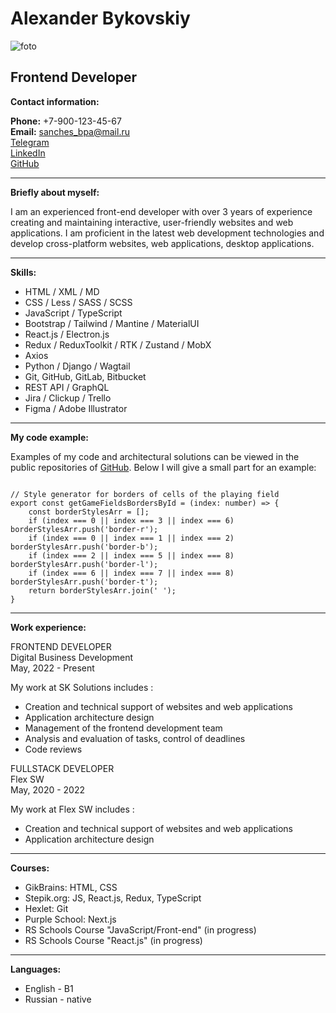 # Alexander Bykovskiy

![foto](https://i.postimg.cc/d3fFjd9g/avatar.jpg)

## Frontend Developer

**Contact information:**

**Phone:** +7-900-123-45-67  
**Email:** sanches_bpa@mail.ru  
[Telegram](https://t.me/alexander_bykovskiy)  
[LinkedIn](https://www.linkedin.com/in/bykovskiyan)  
[GitHub](https://github.com/AlexanderBykovskiy)

---

**Briefly about myself:**

I am an experienced front-end developer with over 3 years of experience creating and maintaining interactive, user-friendly websites and web applications. I am proficient in the latest web development technologies and develop cross-platform websites, web applications, desktop applications.

---

**Skills:**

- HTML / XML / MD
- CSS / Less / SASS / SCSS
- JavaScript / TypeScript
- Bootstrap / Tailwind / Mantine / MaterialUI
- React.js / Electron.js
- Redux / ReduxToolkit / RTK / Zustand / MobX
- Axios
- Python / Django / Wagtail
- Git, GitHub, GitLab, Bitbucket
- REST API / GraphQL
- Jira / Clickup / Trello
- Figma / Adobe Illustrator

---

**My code example:**

Examples of my code and architectural solutions can be viewed in the public repositories of [GitHub](https://github.com/AlexanderBykovskiy). Below I will give a small part for an example:

```

// Style generator for borders of cells of the playing field
export const getGameFieldsBordersById = (index: number) => {
    const borderStylesArr = [];
    if (index === 0 || index === 3 || index === 6) borderStylesArr.push('border-r');
    if (index === 0 || index === 1 || index === 2) borderStylesArr.push('border-b');
    if (index === 2 || index === 5 || index === 8) borderStylesArr.push('border-l');
    if (index === 6 || index === 7 || index === 8) borderStylesArr.push('border-t');
    return borderStylesArr.join(' ');
}

```

---

**Work experience:**

FRONTEND DEVELOPER  
Digital Business Development  
May, 2022 - Present

My work at SK Solutions includes :

- Creation and technical support of websites and web applications
- Application architecture design
- Management of the frontend development team
- Analysis and evaluation of tasks, control of deadlines
- Code reviews

FULLSTACK DEVELOPER  
Flex SW  
May, 2020 - 2022

My work at Flex SW includes :

- Creation and technical support of websites and web applications
- Application architecture design

---

**Courses:**

- GikBrains: HTML, CSS
- Stepik.org: JS, React.js, Redux, TypeScript
- Hexlet: Git
- Purple School: Next.js
- RS Schools Course "JavaScript/Front-end" (in progress)
- RS Schools Course "React.js" (in progress)

---

**Languages:**

- English - B1
- Russian - native
